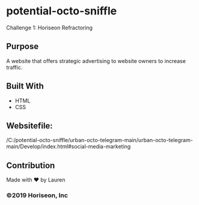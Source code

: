 # potential-octo-sniffle
Challenge 1: Horiseon Refractoring

## Purpose
A website that offers strategic advertising to website owners to increase traffic. 

## Built With
* HTML
* CSS

## Websitefile:
/C:/potential-octo-sniffle/urban-octo-telegram-main/urban-octo-telegram-main/Develop/index.html#social-media-marketing

## Contribution
Made with ❤️ by Lauren

### ©️2019 Horiseon, Inc
